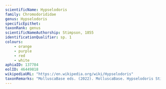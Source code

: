 ```yaml
---
scientificName: Hypselodoris
family: Chromodorididae
genus: Hypselodoris
specificEpithet: 
taxonRank: genus
scientificNameAuthorship: Stimpson, 1855
identificationQualifier: sp. 1
colours:
    - orange
    - purple
    - red
    - white
aphiaID: 137784
eolID: 46449818
wikipediaURL: "https://en.wikipedia.org/wiki/Hypselodoris"
taxonRemarks: "MolluscaBase eds. (2022). MolluscaBase. Hypselodoris Stimpson, 1855. Accessed through: World Register of Marine Species at: https://www.marinespecies.org/aphia.php?p=taxdetails&id=137784 on 2022-02-24"
---
```

